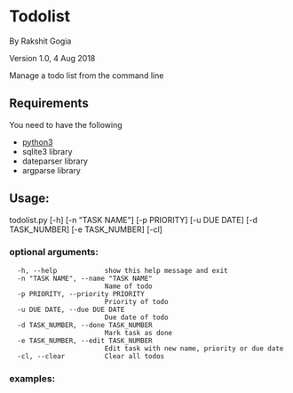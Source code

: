 # Todolist
By Rakshit Gogia

Version 1.0, 4 Aug 2018

Manage a todo list from the command line

## Requirements
You need to have the following
- [python3](https://www.python.org/downloads/)
- sqlite3 library
- dateparser library
- argparse library

## Usage:
todolist.py \[-h] \[-n "TASK NAME"] \[-p PRIORITY] \[-u DUE DATE]
                   \[-d TASK_NUMBER] \[-e TASK_NUMBER] \[-cl]

### optional arguments:
```
  -h, --help            show this help message and exit
  -n "TASK NAME", --name "TASK NAME"
                        Name of todo
  -p PRIORITY, --priority PRIORITY
                        Priority of todo
  -u DUE DATE, --due DUE DATE
                        Due date of todo
  -d TASK_NUMBER, --done TASK_NUMBER
                        Mark task as done
  -e TASK_NUMBER, --edit TASK_NUMBER
                        Edit task with new name, priority or due date
  -cl, --clear          Clear all todos
  ```

### examples:
 ```

 ```